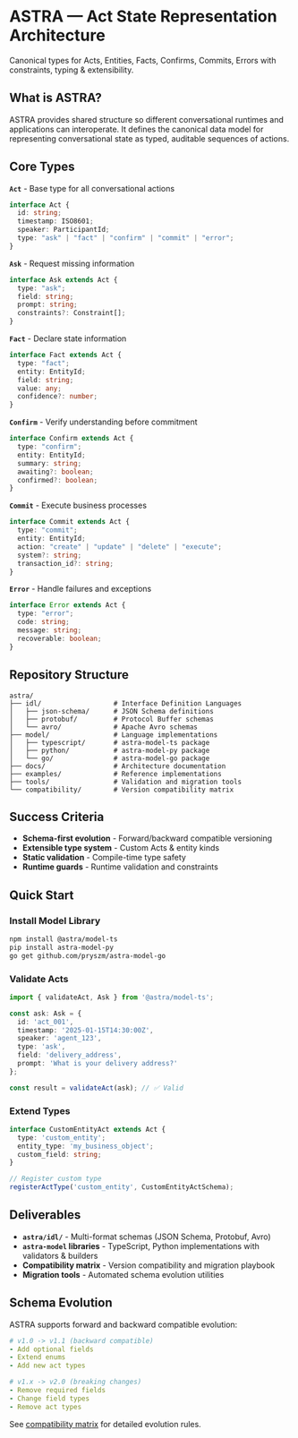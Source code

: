# ASTRA — Act State Representation Architecture

Canonical types for Acts, Entities, Facts, Confirms, Commits, Errors with constraints, typing & extensibility.

## What is ASTRA?

ASTRA provides shared structure so different conversational runtimes and applications can interoperate. It defines the canonical data model for representing conversational state as typed, auditable sequences of actions.

## Core Types

**`Act`** - Base type for all conversational actions
```typescript
interface Act {
  id: string;
  timestamp: ISO8601;
  speaker: ParticipantId;
  type: "ask" | "fact" | "confirm" | "commit" | "error";
}
```

**`Ask`** - Request missing information
```typescript
interface Ask extends Act {
  type: "ask";
  field: string;
  prompt: string;
  constraints?: Constraint[];
}
```

**`Fact`** - Declare state information
```typescript
interface Fact extends Act {
  type: "fact";
  entity: EntityId;
  field: string;
  value: any;
  confidence?: number;
}
```

**`Confirm`** - Verify understanding before commitment
```typescript
interface Confirm extends Act {
  type: "confirm";
  entity: EntityId;
  summary: string;
  awaiting?: boolean;
  confirmed?: boolean;
}
```

**`Commit`** - Execute business processes
```typescript
interface Commit extends Act {
  type: "commit";
  entity: EntityId;
  action: "create" | "update" | "delete" | "execute";
  system?: string;
  transaction_id?: string;
}
```

**`Error`** - Handle failures and exceptions
```typescript
interface Error extends Act {
  type: "error";
  code: string;
  message: string;
  recoverable: boolean;
}
```

## Repository Structure

```
astra/
├── idl/                  # Interface Definition Languages
│   ├── json-schema/      # JSON Schema definitions
│   ├── protobuf/         # Protocol Buffer schemas  
│   └── avro/             # Apache Avro schemas
├── model/                # Language implementations
│   ├── typescript/       # astra-model-ts package
│   ├── python/           # astra-model-py package
│   └── go/               # astra-model-go package
├── docs/                 # Architecture documentation
├── examples/             # Reference implementations
├── tools/                # Validation and migration tools
└── compatibility/        # Version compatibility matrix
```

## Success Criteria

- **Schema-first evolution** - Forward/backward compatible versioning
- **Extensible type system** - Custom Acts & entity kinds
- **Static validation** - Compile-time type safety
- **Runtime guards** - Runtime validation and constraints

## Quick Start

### Install Model Library
```bash
npm install @astra/model-ts
pip install astra-model-py
go get github.com/pryszm/astra-model-go
```

### Validate Acts
```typescript
import { validateAct, Ask } from '@astra/model-ts';

const ask: Ask = {
  id: 'act_001',
  timestamp: '2025-01-15T14:30:00Z',
  speaker: 'agent_123',
  type: 'ask',
  field: 'delivery_address',
  prompt: 'What is your delivery address?'
};

const result = validateAct(ask); // ✅ Valid
```

### Extend Types
```typescript
interface CustomEntityAct extends Act {
  type: 'custom_entity';
  entity_type: 'my_business_object';
  custom_field: string;
}

// Register custom type
registerActType('custom_entity', CustomEntityActSchema);
```

## Deliverables

- **`astra/idl/`** - Multi-format schemas (JSON Schema, Protobuf, Avro)
- **`astra-model` libraries** - TypeScript, Python implementations with validators & builders  
- **Compatibility matrix** - Version compatibility and migration playbook
- **Migration tools** - Automated schema evolution utilities

## Schema Evolution

ASTRA supports forward and backward compatible evolution:

```yaml
# v1.0 -> v1.1 (backward compatible)
- Add optional fields
- Extend enums  
- Add new act types

# v1.x -> v2.0 (breaking changes)  
- Remove required fields
- Change field types
- Remove act types
```

See [compatibility matrix](./compatibility/matrix.md) for detailed evolution rules.
